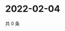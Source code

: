 # 2022-02-04

共 0 条

<!-- BEGIN WEIBO -->
<!-- 最后更新时间 Fri Feb 04 2022 09:42:34 GMT+0800 (China Standard Time) -->

<!-- END WEIBO -->
